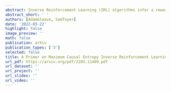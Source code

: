 ```yaml
---
abstract: Inverse Reinforcement Learning (IRL) algorithms infer a reward function that explains demonstrations provided by an expert acting in the environment. Maximum Causal Entropy (MCE) IRL is currently the most popular formulation of IRL, with numerous extensions. In this tutorial, we present a compressed derivation of MCE IRL and the key results from contemporary implementations of MCE IRL algorithms. We hope this will serve both as an introductory resource for those new to the field, and as a concise reference for those already familiar with these topics.
abstract_short: ' '
authors: [AdamGleave, SamToyer]
date: '2022-03-22'
highlight: false
image_preview: ''
math: false
publication: arXiv 
publication_types: ['3']
selected: false
title: A Primer on Maximum Causal Entropy Inverse Reinforcement Learning 
url_pdf: https://arxiv.org/pdf/2203.11409.pdf 
url_dataset: ''
url_project: ''
url_slides: '' 
url_video: ''
---
```


